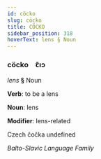```yaml
---
id: cöcko
slug: cöcko
title: CÖCKO
sidebar_position: 318
hoverText: lens § Noun
---
```


### cöcko&emsp;<span kind="abugida">ꞇ̄ıɔ</span>

*lens* **§** Noun

**Verb**: to be a lens

**Noun**: lens

**Modifier**: lens-related

Czech čočka undefined

*Balto-Slavic Language Family*